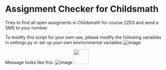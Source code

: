 # Assignment Checker for Childsmath

Tries to find all open assigments in Childsmath for course 2Z03 and send a SMS to your number

To modify this script for your own use, please modify the following variables in settings.py or set up your own environmental variables
![image](https://user-images.githubusercontent.com/71472753/135195969-6d4d02cc-5d4c-4cb5-8ca5-6268c9dff81f.png)

Message looks like this:
![image](https://user-images.githubusercontent.com/71472753/135196438-66982b2c-7808-4323-ab8d-45acaf0995ae.png)
<img src="https://user-images.githubusercontent.com/71472753/135196438-66982b2c-7808-4323-ab8d-45acaf0995ae.png" width="48">


